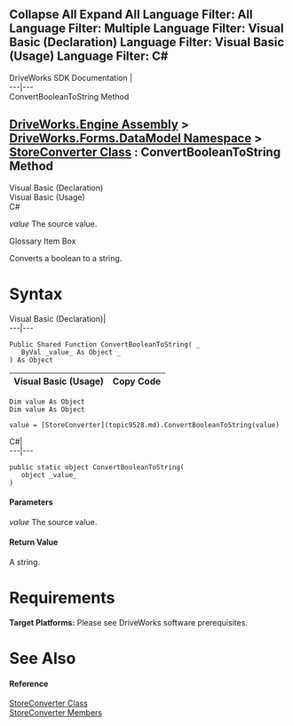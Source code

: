 Collapse All Expand All Language Filter: All  Language Filter: Multiple  Language Filter: Visual Basic (Declaration) Language Filter: Visual Basic (Usage) Language Filter: C#  
---  
DriveWorks SDK Documentation  |   
---|---  
ConvertBooleanToString Method   
  
[DriveWorks.Engine Assembly](topic2156.md) > [DriveWorks.Forms.DataModel Namespace](topic9371.md) > [StoreConverter Class](topic9528.md) : ConvertBooleanToString Method  
---  
  
Visual Basic (Declaration)    
Visual Basic (Usage)    
C# 

_value_
    The source value.

Glossary Item Box

Converts a boolean to a string. 

# Syntax

Visual Basic (Declaration)|   
---|---  
      
    
    Public Shared Function ConvertBooleanToString( _
       ByVal _value_ As Object _
    ) As Object  
  
Visual Basic (Usage)| Copy Code  
---|---  
      
    
    Dim value As Object
    Dim value As Object
     
    value = [StoreConverter](topic9528.md).ConvertBooleanToString(value)  
  
C#|   
---|---  
      
    
    public static object ConvertBooleanToString( 
       object _value_
    )  
  
#### Parameters

 _value_
    The source value.

#### Return Value

A string.

# Requirements

**Target Platforms:** Please see DriveWorks software prerequisites.

# See Also

#### Reference

[StoreConverter Class](topic9528.md)   
[StoreConverter Members](topic9529.md)


